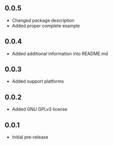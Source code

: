 ## 0.0.5

* Changed package description
* Added proper complete example

## 0.0.4

* Added additional information into README.md

## 0.0.3

* Added support platforms

## 0.0.2

* Added GNU GPLv3 license

## 0.0.1

* Initial pre-release